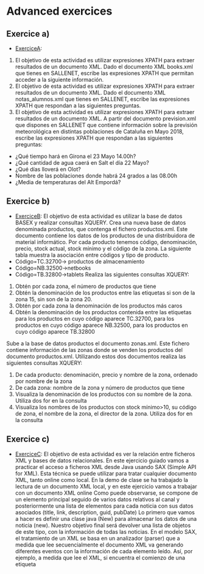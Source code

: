 # Advanced exercices
## Exercice a)
- [ExerciceA](https://github.com/oscarjuly23/Web_Basics/tree/main/Advanced/ExerciceA):
1. El objetivo de esta actividad es utilizar expresiones XPATH para extraer resultados de un documento XML. Dado el documento XML books.xml que tienes en SALLENET, escribe las expresiones XPATH que permitan acceder a la siguiente información.
2. El objetivo de esta actividad es utilizar expresiones XPATH para extraer resultados de un documento XML. Dado el documento XML notas_alumnos.xml que tienes en SALLENET, escribe las expresiones XPATH que respondan a las siguientes preguntas.
3. El objetivo de esta actividad es utilizar expresiones XPATH para extraer resultados de un documento XML. A partir del documento prevision.xml que dispones en SALLENET que contiene información sobre la previsión meteorológica en distintas poblaciones de Cataluña en Mayo 2018, escribe las expresiones XPATH que respondan a las siguientes preguntas:
- ¿Qué tiempo hará en Girona el 23 Mayo 14.00h?
- ¿Qué cantidad de agua caerá en Salt el día 22 Mayo?
- ¿Qué días lloverá en Olot?
- Nombre de las poblaciones donde habrá 24 grados a las 08.00h
- ¿Media de temperaturas del Alt Empordá?

## Exercice b)
- [ExerciceB](https://github.com/oscarjuly23/Web_Basics/tree/main/Advanced/ExerciceB):
El objetivo de esta actividad es utilizar la base de datos BASEX y realizar consultas XQUERY. Crea una nueva base de datos denominada productos, que contenga el fichero productos.xml.
Este documento contiene los datos de los productos de una distribuidora de material informático. Por cada producto tenemos código, denominación, precio, stock actual, stock mínimo y el código de la zona.
La siguiente tabla muestra la asociación entre códigos y tipo de producto.
- Código=TC.32700-> productos de almacenamiento
- Código=NB.32500->netbooks
- Código=TB.32800->tablets
Realiza las siguientes consultas XQUERY:
1. Obtén por cada zona, el número de productos que tiene
2. Obtén la denominación de los productos entre las etiquetas <zona15></zona15> si son de la zona 15, <zona20></zona20> sin son de la zona 20.
3. Obtén por cada zona la denominación de los productos más caros
4. Obtén la denominación de los productos contenida entre las etiquetas
<almacenamiento></almacenamiento> para los productos en cuyo código aparece
TC.32700, <netbook></netbook> para los productos en cuyo código aparece
NB.32500, <tablet></tablet> para los productos en cuyo código aparece TB.32800

Sube a la base de datos productos el documento zonas.xml. Este fichero contiene información
de las zonas donde se venden los productos del documento productos.xml. Utilizando estos
dos documentos realiza las siguientes consultas XQUERY:
1.  De cada producto: denominación, precio y nombre de la zona, ordenado por nombre de la zona
2.  De cada zona: nombre de la zona y número de productos que tiene
3.  Visualiza la denominación de los productos con su nombre de la zona. Utiliza dos for en la consulta
4.  Visualiza los nombres de los productos con stock mínimo>10, su código de zona, el nombre de la zona, el director de la zona. Utiliza dos for en la consulta

## Exercice c)
- [ExerciceC](https://github.com/oscarjuly23/Web_Basics/tree/main/Advanced/ExerciceC):
El objetivo de esta actividad es ver la relación entre ficheros XML y bases de datos relacionales.
En este ejercicio guiado vamos a practicar el acceso a ficheros XML desde Java usando SAX
(Simple API for XML). Esta técnica se puede utilizar para tratar cualquier documento XML,
tanto online como local. En la demo de clase se ha trabajado la lectura de un documento XML
local, y en este ejercicio vamos a trabajar con un documento XML online
Como puede observarse, se compone de un elemento principal <channel> seguido de varios
datos relativos al canal y posteriormente una lista de elementos <item> para cada noticia con
sus datos asociados (title, link, description, guid, pubDate)
Lo primero que vamos a hacer es definir una clase java (New) para almacenar los datos de una
noticia (new). Nuestro objetivo final será devolver una lista de objetos de este tipo, con la
información de todas las noticias.
En el modelo SAX, el tratamiento de un XML se basa en un analizador (parser) que a medida
que lee secuencialmente el documento XML va generando diferentes eventos con la
información de cada elemento leído. Así, por ejemplo, a medida que lee el XML, si encuentra el
comienzo de una etiqueta <title> generará un evento de comienzo de etiqueta, startElement(),
con su información asociada, si después de esa etiqueta encuentra un fragmento de texto
generará un evento characters() con toda la información necesaria, y así sucesivamente hasta
el final del documento. Nuestro trabajo consistirá por tanto en implementar las acciones
necesarias a ejecutar para cada uno de los eventos posibles que se pueden generar durante la
lectura del documento XML.
Los principales eventos que se pueden producir son los siguientes:
- startDocument(): comienza el documento XML.
- endDocument(): termina el documento XML.
- startElement(): comienza una etiqueta XML.
- endElement(): termina una etiqueta XML.
- characters(): fragmento de texto.
